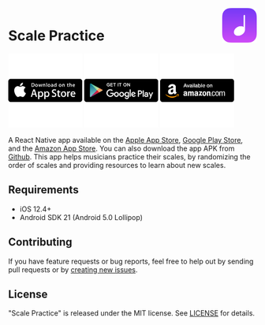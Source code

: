 <img align="right" src="img/AppIconRound.png" width="70" alt="Scale Practice">

# Scale Practice

<a href="https://apps.apple.com/tt/app/scale-practice-randomizer/id1496727056"><img src="img/Apple.png" width="150" alt="Apple App Store Badge"></a>
<a href="https://play.google.com/store/apps/details?id=com.scalepractice"><img src="img/Google.png" width="150" alt="Google Play Store Badge"></a>
<a href="https://www.amazon.com/dp/B08X6RNHRK/ref=sr_1_2"><img src="img/Amazon.png" width="150" alt="Amazon App Store Badge"></a>

A React Native app available on the <a href="https://apps.apple.com/tt/app/scale-practice-randomizer/id1496727056">Apple App Store</a>, <a href="https://play.google.com/store/apps/details?id=com.scalepractice">Google Play Store</a>, and the <a href="https://www.amazon.com/dp/B08X6RNHRK/ref=sr_1_2">Amazon App Store</a>. You can also download the app APK from <a href="https://github.com/aburdiss/ScalePractice/releases">Github</a>. This app helps musicians practice their scales, by randomizing the order of scales and providing resources to learn about new scales.

## Requirements

- iOS 12.4+
- Android SDK 21 (Android 5.0 Lollipop)

## Contributing

If you have feature requests or bug reports, feel free to help out by sending pull requests or by [creating new issues](https://github.com/aburdiss/ScalePractice/issues/new).

## License

"Scale Practice" is released under the MIT license. See [LICENSE](LICENSE) for details.
